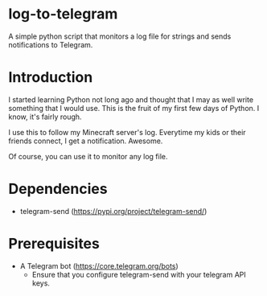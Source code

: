 # log-to-telegram
A simple python script that monitors a log file for strings and sends notifications to Telegram.

# Introduction
I started learning Python not long ago and thought that I may as well write something that I would use. This is the fruit of my first few days of Python. I know, it's fairly rough.

I use this to follow my Minecraft server's log. Everytime my kids or their friends connect, I get a notification. Awesome.

Of course, you can use it to monitor any log file.

# Dependencies
- telegram-send (https://pypi.org/project/telegram-send/)

# Prerequisites
- A Telegram bot (https://core.telegram.org/bots)
	- Ensure that you configure telegram-send with your telegram API keys.
